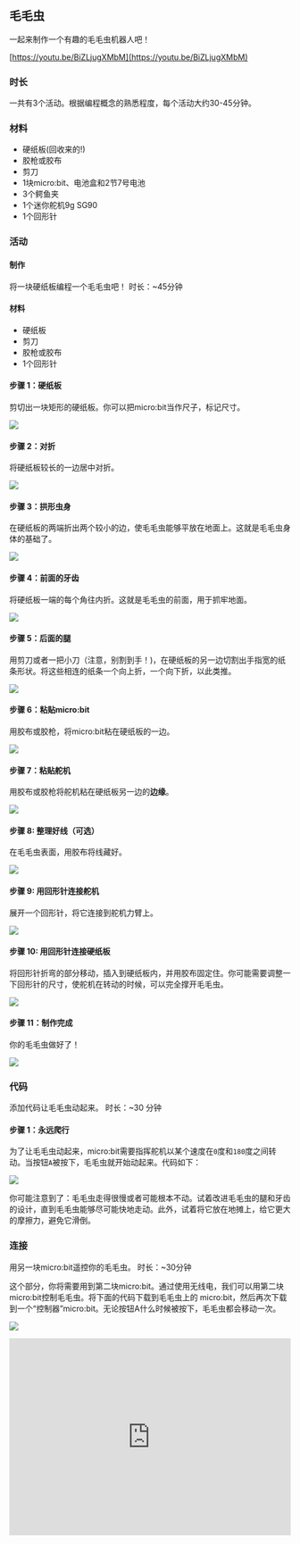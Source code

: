 ## 毛毛虫

一起来制作一个有趣的毛毛虫机器人吧！

[https://youtu.be/BiZLjugXMbM](https://youtu.be/BiZLjugXMbM)

### 时长

一共有3个活动。根据编程概念的熟悉程度，每个活动大约30-45分钟。

### 材料

- 硬纸板(回收来的!)
- 胶枪或胶布 
- 剪刀
- 1块micro:bit、电池盒和2节7号电池
- 3个鳄鱼夹
- 1个迷你舵机9g SG90
- 1个回形针

### 活动

#### 制作

将一块硬纸板编程一个毛毛虫吧！
时长：~45分钟

#### 材料

- 硬纸板
- 剪刀
- 胶枪或胶布
- 1个回形针

#### 步骤 1：硬纸板

剪切出一块矩形的硬纸板。你可以把micro:bit当作尺子，标记尺寸。

![](https://i.imgur.com/83TDKA1.png)

#### 步骤 2：对折

将硬纸板较长的一边居中对折。

![](https://i.imgur.com/AXYjOVp.png)

#### 步骤 3：拱形虫身

在硬纸板的两端折出两个较小的边，使毛毛虫能够平放在地面上。这就是毛毛虫身体的基础了。

![](https://i.imgur.com/23hpqMF.png)

#### 步骤 4：前面的牙齿 

将硬纸板一端的每个角往内折。这就是毛毛虫的前面，用于抓牢地面。

![](https://i.imgur.com/2HqAgoI.png)

#### 步骤 5：后面的腿

用剪刀或者一把小刀（注意，别割到手！)，在硬纸板的另一边切割出手指宽的纸条形状。将这些相连的纸条一个向上折，一个向下折，以此类推。

![](https://i.imgur.com/8d2FTx7.png)

#### 步骤 6：粘贴micro:bit

用胶布或胶枪，将micro:bit粘在硬纸板的一边。

![](https://i.imgur.com/PxG5o2c.png)

#### 步骤 7：粘贴舵机 

用胶布或胶枪将舵机粘在硬纸板另一边的**边缘**。

![](https://i.imgur.com/7vWP9B6.png)

#### 步骤 8: 整理好线（可选）

在毛毛虫表面，用胶布将线藏好。

![](https://i.imgur.com/CQmhYnb.png)

#### 步骤 9: 用回形针连接舵机

展开一个回形针，将它连接到舵机力臂上。

![](https://i.imgur.com/b3TWl9B.png)

#### 步骤 10: 用回形针连接硬纸板

将回形针折弯的部分移动，插入到硬纸板内，并用胶布固定住。你可能需要调整一下回形针的尺寸，使舵机在转动的时候，可以完全撑开毛毛虫。

![](https://i.imgur.com/eRl0TxP.png)

#### 步骤 11：制作完成

你的毛毛虫做好了！

![](https://i.imgur.com/dpqZtTC.png)

### 代码

添加代码让毛毛虫动起来。
时长：~30 分钟

#### 步骤 1：永远爬行

为了让毛毛虫动起来，micro:bit需要指挥舵机以某个速度在`0`度和`180`度之间转动。当按钮`A`被按下，毛毛虫就开始动起来。代码如下： 

![](https://i.imgur.com/FpwR5Do.png)

你可能注意到了：毛毛虫走得很慢或者可能根本不动。试着改进毛毛虫的腿和牙齿的设计，直到毛毛虫能够尽可能快地走动。此外，试着将它放在地摊上，给它更大的摩擦力，避免它滑倒。

### 连接

用另一块micro:bit遥控你的毛毛虫。
时长：~30分钟

这个部分，你将需要用到第二块micro:bit。通过使用无线电，我们可以用第二块micro:bit控制毛毛虫。将下面的代码下载到毛毛虫上的 micro:bit，然后再次下载到一个“控制器”micro:bit。无论按钮A什么时候被按下，毛毛虫都会移动一次。 

![](https://i.imgur.com/0WUlqL4.png)

<div style="position:relative;height:0;padding-bottom:70%;overflow:hidden;"><iframe style="position:absolute;top:0;left:0;width:100%;height:100%;" src="https://makecode.microbit.org/#pub:_iudTAudktLss" frameborder="0" sandbox="allow-popups allow-forms allow-scripts allow-same-origin"></iframe></div>




